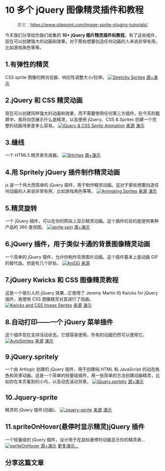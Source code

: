# 10 多个 jQuery 图像精灵插件和教程

> 原文：<https://www.sitepoint.com/image-sprite-plugins-tutorials/>

今天我们分享给你我们收集的 **10+ jQuery 图片精灵插件和教程**。有了这些插件，现在可以创建强大的动画和效果。对于那些想要创造任何动画的人来说非常有用，比如游戏角色等等。

## 1.有弹性的精灵

CSS sprite 图像的跨浏览器、响应性调整大小/拉伸。
[![Stretchy Sprites](img/9d1d18c4a142b17ef4e2b19a53067f04.png)](http://tobyj.net/responsive-sprites/) 
[源+演示](http://tobyj.net/responsive-sprites/)

## 2.jQuery 和 CSS 精灵动画

现在可以创建同样强大的动画和效果，而不需要使用任何第三方插件。在今天的截屏中，我将向您展示什么是精灵，以及使用 jQuery、CSS & Sprites 创建一个完整的动画场景是多么容易。
[![jQuery & CSS Sprite Animation](img/46dbbccf6728ec1ecb30a9787ba8d9f3.png)](http://addyosmani.com/blog/jquery-sprite-animation/) 
[来源](http://addyosmani.com/blog/jquery-sprite-animation/) [演示](http://www.addyosmani.com/resources/sprites/demo.html)

## 3.缝线

一个 HTML5 精灵表生成器。
[![Stitches](img/623e2a25d3c857ce12a14085623234c1.png)](http://draeton.github.com/stitches/) 
[源+演示](http://draeton.github.com/stitches/)

## 4.用 Spritely jQuery 插件制作精灵动画

js 是一个伟大而简单的 jQuery 插件，用于制作精灵动画。这对于那些想要创造任何动画的人来说非常有用，比如游戏角色等等。
[![Animating Sprites](img/370ee26b98bcc60f443c12e144cfee19.png)](http://blog.romanliutikov.com/coding/animating-sprites-with-spritely-jquery-plugin/) 
[来源](http://blog.romanliutikov.com/coding/animating-sprites-with-spritely-jquery-plugin/) [演示](http://demo.romanliutikov.com/spritely-jquery-plugin/)

## 5.精灵旋转

一个 jQuery 插件，可以在你的网站上显示精灵动画。这个插件的目的是提供某种产品的 360 度视图。
[![sprite spin](img/d79f4dd2834159032f8b37bd512bd5a5.png)](http://spritespin.ginie.eu/) 
[源+演示](http://spritespin.ginie.eu/)

## 6.jQuery 插件，用于类似卡通的背景图像精灵动画

一个简单的 jQuery 插件，允许你制作背景图片动画。这个插件基本上是动画 GIF 的替代品，但是有几个好处。
[![AniDG](img/454fe10ae95bab71080db9ad9ffd025d.png)](http://dhirajkumarsingh.wordpress.com/2012/06/03/jquery-plugin-for-cartoon-like-background-image-sprite-animation-anidg-alernative-to-animated-gif/?goback=.gde_3002424_member_120998285) 
[来源](http://dhirajkumarsingh.wordpress.com/2012/06/03/jquery-plugin-for-cartoon-like-background-image-sprite-animation-anidg-alernative-to-animated-gif/?goback=.gde_3002424_member_120998285) 

## 7.jQuery Kwicks 和 CSS 图像精灵教程

这是一个吸引人的 jQuery 效果…它使用了 Jeremy Martin 的 Kwicks for jQuery 插件，我使用 CSS 图像精灵对其进行了扭曲。
[![Kwicks and CSS Image Sprites](img/334e9baf97563304635e08633b208638.png)](http://www.webgurusdesignblog.com/2009/07/jquery-kwicks-and-css-image-sprites-tutorial/) 
[来源](http://www.webgurusdesignblog.com/2009/07/jquery-kwicks-and-css-image-sprites-tutorial/) [演示](http://www.burconsult.com/tutorials/kwicks/kwicks.html)

## 8.自动打印——一个 jQuery 菜单插件

这个插件现在支持活动状态。它很容易使用，所有的动画仍然可以使用它。
[![AutoSprites](img/c393cfa150d8a579f91537d05c5af5ea.png)](http://www.gethifi.com/blog/autosprites-jquery-menu-plugin) 
[来源](http://www.gethifi.com/blog/autosprites-jquery-menu-plugin) [演示](http://files.www.gethifi.com/posts/autosprites/index.html)

## 9.jQuery.spritely

一个由 Artlogic 创建的 jQuery 插件，用于创建纯 HTML 和 JavaScript 的动态角色和背景动画。这是一个简单的轻量级插件，用一些简单的方法创建动画精灵，比如你在本页看到的小鸟，以及动态滚动背景。
[![jQuery.spritely](img/05d32169e4403f0b6ce526edcc51291e.png)](http://www.spritely.net/) 
[源+演示](http://www.spritely.net/)

## 10.Jquery-sprite

精灵的 jQuery 插件(动画)。
[![Jquery-sprite](img/6972bf2dd72f81fb4bb1243a93c4e9b3.png)](http://yangkun.github.com/jquery-sprite/) 
[来源](http://yangkun.github.com/jquery-sprite/) [演示](http://yangkun.github.com/jquery-sprite/#demo)

## 11.spriteOnHover(悬停时显示精灵)jQuery 插件

一个轻量级的 jQuery 插件，设计用于在鼠标悬停时动画显示你的精灵表…
[![spriteOnHover](img/572c4e2af5ec55ee5e8f58c0b7511ffd.png)](http://apolinariopassos.com.br/dev/sprite-on-hover-jquery-plugin/) 
[源+演示](http://apolinariopassos.com.br/dev/sprite-on-hover-jquery-plugin/) [更多演示…](http://apolinariopassos.com.br/dev/spriteOnHover/demo/)

## 分享这篇文章